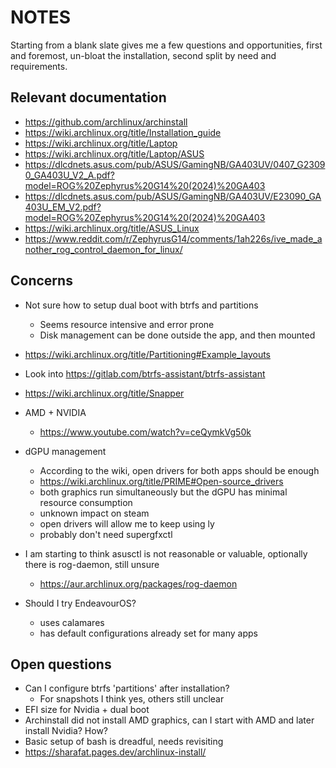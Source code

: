 # NOTES

Starting from a blank slate gives me a few questions and opportunities, first and foremost, un-bloat the installation,
second split by need and requirements.

## Relevant documentation

- <https://github.com/archlinux/archinstall>
- <https://wiki.archlinux.org/title/Installation_guide>
- <https://wiki.archlinux.org/title/Laptop>
- <https://wiki.archlinux.org/title/Laptop/ASUS>
- <https://dlcdnets.asus.com/pub/ASUS/GamingNB/GA403UV/0407_G23090_GA403U_V2_A.pdf?model=ROG%20Zephyrus%20G14%20(2024)%20GA403>
- <https://dlcdnets.asus.com/pub/ASUS/GamingNB/GA403UV/E23090_GA403U_EM_V2.pdf?model=ROG%20Zephyrus%20G14%20(2024)%20GA403>
- <https://wiki.archlinux.org/title/ASUS_Linux>
- <https://www.reddit.com/r/ZephyrusG14/comments/1ah226s/ive_made_another_rog_control_daemon_for_linux/>

## Concerns

- Not sure  how to setup dual boot with btrfs and partitions
    - Seems resource intensive and error prone
    - Disk management can be done outside the app, and then mounted
- <https://wiki.archlinux.org/title/Partitioning#Example_layouts>
- Look into <https://gitlab.com/btrfs-assistant/btrfs-assistant>
- <https://wiki.archlinux.org/title/Snapper>

- AMD + NVIDIA
    - <https://www.youtube.com/watch?v=ceQymkVg50k>
- dGPU management
    - According to the wiki, open drivers for both apps should be enough
    - <https://wiki.archlinux.org/title/PRIME#Open-source_drivers>
    - both graphics run simultaneously but the dGPU has minimal resource consumption
    - unknown impact on steam
    - open drivers will allow me to keep using ly
    - probably don't need supergfxctl
- I am starting to think asusctl is not reasonable or valuable, optionally there is rog-daemon, still unsure
    - <https://aur.archlinux.org/packages/rog-daemon>
- Should I try EndeavourOS?
    - uses calamares
    - has default configurations already set for many apps

## Open questions

- Can I configure btrfs 'partitions' after installation?
    - For snapshots I think yes, others still unclear
- EFI size for Nvidia + dual boot
- Archinstall did not install AMD graphics, can I start with AMD and later install Nvidia? How?
- Basic setup of bash is dreadful, needs revisiting
- <https://sharafat.pages.dev/archlinux-install/>


